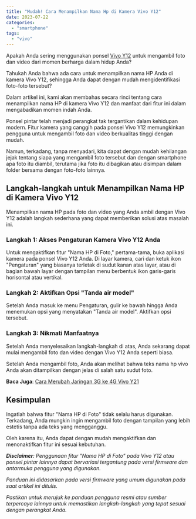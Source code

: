 ```yaml
---
title: "Mudah! Cara Menampilkan Nama Hp di Kamera Vivo Y12"
date: 2023-07-22
categories: 
  - "smartphone"
tags: 
  - "vivo"
---
```


Apakah Anda sering menggunakan ponsel [Vivo Y12](https://www.vivo.com/id/products/param/y12) untuk mengambil foto dan video dari momen berharga dalam hidup Anda?

Tahukah Anda bahwa ada cara untuk menampilkan nama HP Anda di kamera Vivo Y12, sehingga Anda dapat dengan mudah mengidentifikasi foto-foto tersebut?

Dalam artikel ini, kami akan membahas secara rinci tentang cara menampilkan nama HP di kamera Vivo Y12 dan manfaat dari fitur ini dalam mengabadikan momen indah Anda.

Ponsel pintar telah menjadi perangkat tak tergantikan dalam kehidupan modern. Fitur kamera yang canggih pada ponsel Vivo Y12 memungkinkan pengguna untuk mengambil foto dan video berkualitas tinggi dengan mudah.

Namun, terkadang, tanpa menyadari, kita dapat dengan mudah kehilangan jejak tentang siapa yang mengambil foto tersebut dan dengan smartphone apa foto itu diambil, terutama jika foto itu dibagikan atau disimpan dalam folder bersama dengan foto-foto lainnya.

## **Langkah-langkah untuk Menampilkan Nama HP di Kamera Vivo Y12**

Menampilkan nama HP pada foto dan video yang Anda ambil dengan Vivo Y12 adalah langkah sederhana yang dapat memberikan solusi atas masalah ini.

### **Langkah 1: Akses Pengaturan Kamera Vivo Y12 Anda**

Untuk mengaktifkan fitur "Nama HP di Foto," pertama-tama, buka aplikasi kamera pada ponsel Vivo Y12 Anda. Di layar kamera, cari dan ketuk ikon "Pengaturan" yang biasanya terletak di sudut kanan atas layar, atau di bagian bawah layar dengan tampilan menu berbentuk ikon garis-garis horisontal atau vertikal.

### **Langkah 2: Aktifkan Opsi "Tanda air model"**

Setelah Anda masuk ke menu Pengaturan, gulir ke bawah hingga Anda menemukan opsi yang menyatakan "Tanda air model". Aktifkan opsi tersebut.

### **Langkah 3: Nikmati Manfaatnya**

Setelah Anda menyelesaikan langkah-langkah di atas, Anda sekarang dapat mulai mengambil foto dan video dengan Vivo Y12 Anda seperti biasa.

Setelah Anda mengambil foto, Anda akan melihat bahwa teks nama hp vivo Anda akan ditampilkan dengan jelas di salah satu sudut foto.

**Baca Juga**: [Cara Merubah Jaringan 3G ke 4G Vivo Y21](https://ajiekusumadhany.com/cara-merubah-jaringan-3g-ke-4g-vivo-y21/)

## Kesimpulan

Ingatlah bahwa fitur "Nama HP di Foto" tidak selalu harus digunakan. Terkadang, Anda mungkin ingin mengambil foto dengan tampilan yang lebih estetis tanpa ada teks yang mengganggu.

Oleh karena itu, Anda dapat dengan mudah mengaktifkan dan menonaktifkan fitur ini sesuai kebutuhan.

_**Disclaimer**: Penggunaan fitur "Nama HP di Foto" pada Vivo Y12 atau ponsel pintar lainnya dapat bervariasi tergantung pada versi firmware dan antarmuka pengguna yang digunakan._

_Panduan ini didasarkan pada versi firmware yang umum digunakan pada saat artikel ini ditulis._

_Pastikan untuk merujuk ke panduan pengguna resmi atau sumber terpercaya lainnya untuk memastikan langkah-langkah yang tepat sesuai dengan perangkat Anda._
